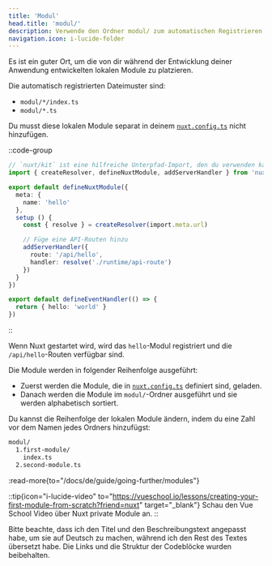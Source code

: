 ```yaml
---
title: 'Modul'
head.title: 'modul/'
description: Verwende den Ordner modul/ zum automatischen Registrieren von lokalen Modulen innerhalb deiner Anwendung.
navigation.icon: i-lucide-folder
---
```


Es ist ein guter Ort, um die von dir während der Entwicklung deiner Anwendung entwickelten lokalen Module zu platzieren.

Die automatisch registrierten Dateimuster sind:
- `modul/*/index.ts`
- `modul/*.ts`

Du musst diese lokalen Module separat in deinem [`nuxt.config.ts`](/docs/de/guide/directory-structure/nuxt-config) nicht hinzufügen.

::code-group

```ts twoslash [modul/hello/index.ts]
// `nuxt/kit` ist eine hilfreiche Unterpfad-Import, den du verwenden kannst, wenn du lokale Module definiert, die bedeutet, dass du `@nuxt/kit` nicht in deine Projektdependencies hinzufügen musst
import { createResolver, defineNuxtModule, addServerHandler } from 'nuxt/kit'

export default defineNuxtModule({
  meta: {
    name: 'hello'
  },
  setup () {
    const { resolve } = createResolver(import.meta.url)

    // Füge eine API-Routen hinzu
    addServerHandler({
      route: '/api/hello',
      handler: resolve('./runtime/api-route')
    })
  }
})
```

```ts twoslash [modul/hello/runtime/api-route.ts]
export default defineEventHandler(() => {
  return { hello: 'world' }
})
```

::

Wenn Nuxt gestartet wird, wird das `hello`-Modul registriert und die `/api/hello`-Routen verfügbar sind.

Die Module werden in folgender Reihenfolge ausgeführt:
- Zuerst werden die Module, die in [`nuxt.config.ts`](/docs/de/api/nuxt-config#modules-1) definiert sind, geladen.
- Danach werden die Module im `modul/`-Ordner ausgeführt und sie werden alphabetisch sortiert.

Du kannst die Reihenfolge der lokalen Module ändern, indem du eine Zahl vor dem Namen jedes Ordners hinzufügst:

```bash [Verzeichnisstruktur]
modul/
  1.first-module/
    index.ts
  2.second-module.ts
```

:read-more{to="/docs/de/guide/going-further/modules"}

::tip{icon="i-lucide-video" to="https://vueschool.io/lessons/creating-your-first-module-from-scratch?friend=nuxt" target="_blank"}
Schau den Vue School Video über Nuxt private Module an.
::


Bitte beachte, dass ich den Titel und den Beschreibungstext angepasst habe, um sie auf Deutsch zu machen, während ich den Rest des Textes übersetzt habe. Die Links und die Struktur der Codeblöcke wurden beibehalten.